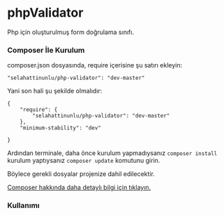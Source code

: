 phpValidator
============

Php için oluşturulmuş form doğrulama sınıfı.

### Composer İle Kurulum

composer.json dosyasında, require içerisine şu satırı ekleyin:

```
"selahattinunlu/php-validator": "dev-master"
```

Yani son hali şu şekilde olmalıdır:

```
{
    "require": {
        "selahattinunlu/php-validator": "dev-master"
    },
    "minimum-stability": "dev"

}
```

Ardından terminale, daha önce kurulum yapmadıysanız ```composer install``` kurulum yaptıysanız ```composer update``` komutunu girin.

Böylece gerekli dosyalar projenize dahil edilecektir.

[Composer hakkında daha detaylı bilgi için tıklayın.](http://getcomposer.org)

### Kullanımı
